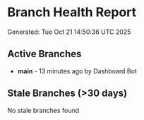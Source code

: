# Branch Health Report
Generated: Tue Oct 21 14:50:36 UTC 2025

## Active Branches
- **main** - 13 minutes ago by Dashboard Bot

## Stale Branches (>30 days)
No stale branches found
